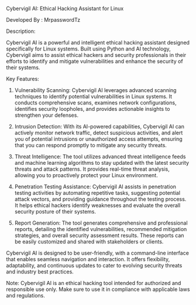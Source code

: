 Cybervigil AI: Ethical Hacking Assistant for Linux

Developed By : MrpasswordTz 

Description: 

Cybervigil AI is a powerful and intelligent ethical hacking assistant designed specifically for Linux systems. Built using Python and AI technology, Cybervigil aims to assist ethical hackers and security professionals in their efforts to identify and mitigate vulnerabilities and enhance the security of their systems.

Key Features:

1. Vulnerability Scanning: Cybervigil AI leverages advanced scanning techniques to identify potential vulnerabilities in Linux systems. It conducts comprehensive scans, examines network configurations, identifies security loopholes, and provides actionable insights to strengthen your defenses.

2. Intrusion Detection: With its AI-powered capabilities, Cybervigil AI can actively monitor network traffic, detect suspicious activities, and alert you of potential intrusions or unauthorized access attempts, ensuring that you can respond promptly to mitigate any security threats.

3. Threat Intelligence: The tool utilizes advanced threat intelligence feeds and machine learning algorithms to stay updated with the latest security threats and attack patterns. It provides real-time threat analysis, allowing you to proactively protect your Linux environment.

4. Penetration Testing Assistance: Cybervigil AI assists in penetration testing activities by automating repetitive tasks, suggesting potential attack vectors, and providing guidance throughout the testing process. It helps ethical hackers identify weaknesses and evaluate the overall security posture of their systems.

5. Report Generation: The tool generates comprehensive and professional reports, detailing the identified vulnerabilities, recommended mitigation strategies, and overall security assessment results. These reports can be easily customized and shared with stakeholders or clients.

Cybervigil AI is designed to be user-friendly, with a command-line interface that enables seamless navigation and interaction. It offers flexibility, adaptability, and continuous updates to cater to evolving security threats and industry best practices.

Note: Cybervigil AI is an ethical hacking tool intended for authorized and responsible use only. Make sure to use it in compliance with applicable laws and regulations.
